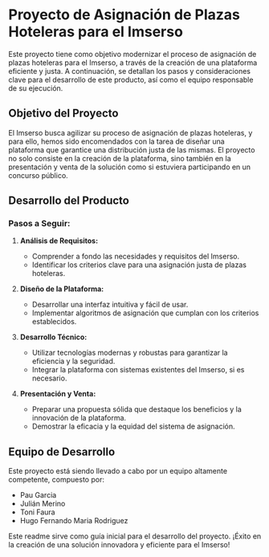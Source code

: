 # Proyecto de Asignación de Plazas Hoteleras para el Imserso

Este proyecto tiene como objetivo modernizar el proceso de asignación de plazas hoteleras para el Imserso, a través de la creación de una plataforma eficiente y justa. A continuación, se detallan los pasos y consideraciones clave para el desarrollo de este producto, así como el equipo responsable de su ejecución.

## Objetivo del Proyecto

El Imserso busca agilizar su proceso de asignación de plazas hoteleras, y para ello, hemos sido encomendados con la tarea de diseñar una plataforma que garantice una distribución justa de las mismas. El proyecto no solo consiste en la creación de la plataforma, sino también en la presentación y venta de la solución como si estuviera participando en un concurso público.

## Desarrollo del Producto

### Pasos a Seguir:

1. **Análisis de Requisitos:**
   - Comprender a fondo las necesidades y requisitos del Imserso.
   - Identificar los criterios clave para una asignación justa de plazas hoteleras.

2. **Diseño de la Plataforma:**
   - Desarrollar una interfaz intuitiva y fácil de usar.
   - Implementar algoritmos de asignación que cumplan con los criterios establecidos.

3. **Desarrollo Técnico:**
   - Utilizar tecnologías modernas y robustas para garantizar la eficiencia y la seguridad.
   - Integrar la plataforma con sistemas existentes del Imserso, si es necesario.

4. **Presentación y Venta:**
   - Preparar una propuesta sólida que destaque los beneficios y la innovación de la plataforma.
   - Demostrar la eficacia y la equidad del sistema de asignación.

## Equipo de Desarrollo

Este proyecto está siendo llevado a cabo por un equipo altamente competente, compuesto por:

- Pau Garcia
- Julián Merino
- Toni Faura
- Hugo Fernando Maria Rodriguez

Este readme sirve como guía inicial para el desarrollo del proyecto. ¡Éxito en la creación de una solución innovadora y eficiente para el Imserso!
